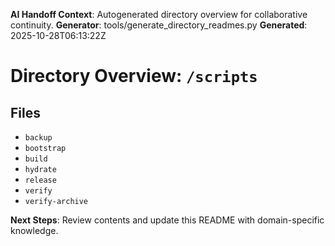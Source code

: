 <!-- AI-Handoff:START -->
**AI Handoff Context**: Autogenerated directory overview for collaborative continuity.
**Generator**: tools/generate_directory_readmes.py
**Generated**: 2025-10-28T06:13:22Z
<!-- AI-Handoff:END -->

# Directory Overview: `/scripts`

## Files
- `backup`
- `bootstrap`
- `build`
- `hydrate`
- `release`
- `verify`
- `verify-archive`

<!-- AI-Handoff:FOOTER-START -->
**Next Steps**: Review contents and update this README with domain-specific knowledge.
<!-- AI-Handoff:FOOTER-END -->
